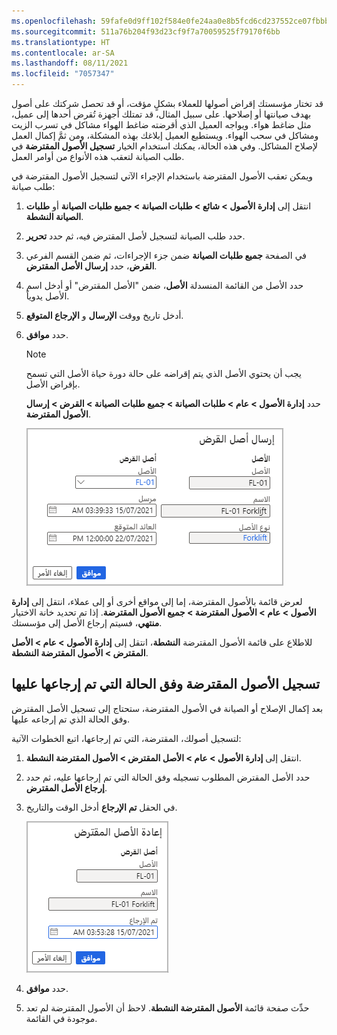 ```yaml
---
ms.openlocfilehash: 59fafe0d9ff102f584e0fe24aa0e8b5fcd6cd237552ce07fbbb7280e4557bbdd
ms.sourcegitcommit: 511a76b204f93d23cf9f7a70059525f79170f6bb
ms.translationtype: HT
ms.contentlocale: ar-SA
ms.lasthandoff: 08/11/2021
ms.locfileid: "7057347"
---
```

قد تختار مؤسستك إقراض أصولها للعملاء بشكلٍ مؤقت، أو قد تحصل شركتك على أصول بهدف صيانتها أو إصلاحها. على سبيل المثال، قد تمتلك أجهزة تُقرض أحدها إلى عميل، مثل ضاغط هواء. ويواجه العميل الذي أقرضته ضاغط الهواء مشاكل في تسرب الزيت ومشاكل في سحب الهواء. ويستطيع العميل إبلاغك بهذه المشكلة، ومن ثمَّ إكمال العمل لإصلاح المشاكل. وفي هذه الحالة، يمكنك استخدام الخيار **تسجيل الأصول المقترضة** في طلب الصيانة لتعقب هذه الأنواع من أوامر العمل.  

ويمكن تعقب الأصول المقترضة باستخدام الإجراء الآتي لتسجيل الأصول المقترضة في طلب صيانة:

1.  انتقل إلى **إدارة الأصول > شائع > طلبات الصيانة > ‏‫جميع طلبات الصيانة** أو‬ **‏طلبات الصيانة النشطة**.
2.  حدد طلب الصيانة لتسجيل لأصل المقترض فيه، ثم حدد **تحرير**.
3.  في الصفحة **جميع طلبات الصيانة** ضمن جزء الإجراءات، ثم ضمن القسم الفرعي **القرض**، حدد **إرسال الأصل المقترض**.
4.  حدد الأصل من القائمة المنسدلة **الأصل**، ضمن "الأصل المقترض" أو أدخل اسم الأصل يدوياً.
5.  أدخل تاريخ ووقت **الإرسال** و **الإرجاع المتوقع**.
6.  حدد **موافق**.
    > [!NOTE]
    > يجب أن يحتوي الأصل الذي يتم إقراضه على حالة دورة حياة الأصل التي تسمح بإقراض الأصل. 

    حدد **إدارة الأصول > عام > طلبات الصيانة > جميع طلبات الصيانة > القرض > إرسال الأصول المقترضة**.  

    ![لقطة شاشة لصفحة "إرسال الأصول المقترضة".](../media/send-loan-asset-ss.png)


لعرض قائمة بالأصول المقترضة، إما إلى مواقع أخرى أو إلى عملاء، انتقل إلى **إدارة الأصول > عام > الأصول المقترضة > جميع الأصول المقترضة**. إذا تم تحديد خانة الاختيار **منتهي**، فسيتم إرجاع الأصل إلى مؤسستك.

للاطلاع على قائمة الأصول المقترضة **النشطة**، انتقل إلى **إدارة الأصول > عام > الأصل المقترض > الأصول المقترضة النشطة**.


## <a name="register-loan-assets-as-returned"></a>تسجيل الأصول المقترضة وفق الحالة التي تم إرجاعها عليها
بعد إكمال الإصلاح أو الصيانة في الأصول المقترضة، ستحتاج إلى تسجيل الأصل المقترض وفق الحالة الذي تم إرجاعه عليها. 

لتسجيل أصولك، المقترضة، التي تم إرجاعها، اتبع الخطوات الآتية:

1.  انتقل إلى **إدارة الأصول > عام > الأصل المقترض > الأصول المقترضة النشطة**.
2.  حدد الأصل المقترض المطلوب تسجيله وفق الحالة التي تم إرجاعها عليه، ثم حدد **إرجاع الأصل المقترض**.
3.  في الحقل **تم الإرجاع** أدخل الوقت والتاريخ.

    ![لقطة شاشة لصفحة "إرجاع الأصول المقترضة".](../media/return-asset-loan-ss.png) 
4.  حدد **موافق**.
5.  حدِّث صفحة قائمة **الأصول المقترضة النشطة**. لاحظ أن الأصول المقترضة لم تعد موجودة في القائمة.



